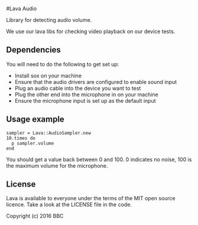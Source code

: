 #Lava Audio

Library for detecting audio volume.

We use our lava libs for checking video playback on our device tests.

## Dependencies

You will need to do the following to get set up:

* Install sox on your machine
* Ensure that the audio drivers are configured to enable sound input
* Plug an audio cable into the device you want to test
* Plug the other end into the microphone in on your machine
* Ensure the microphone input is set up as the default input

## Usage example

    sampler = Lava::AudioSampler.new
    10.times do
      p sampler.volume
    end

You should get a value back between 0 and 100. 0 indicates no noise, 100 is
the maximum volume for the microphone.
    
## License

Lava is available to everyone under the terms of the MIT open source licence. Take a look at the LICENSE file in the code.

Copyright (c) 2016 BBC

